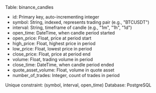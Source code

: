 Table: binance_candles
- id: Primary key, auto-incrementing integer
- symbol: String, indexed, represents trading pair (e.g., "BTCUSDT")
- interval: String, timeframe of candle (e.g., "1m", "1h", "1d")
- open_time: DateTime, when candle period started
- open_price: Float, price at period start
- high_price: Float, highest price in period
- low_price: Float, lowest price in period
- close_price: Float, price at period end
- volume: Float, trading volume in period
- close_time: DateTime, when candle period ended
- quote_asset_volume: Float, volume in quote asset
- number_of_trades: Integer, count of trades in period

Unique constraint: (symbol, interval, open_time)
Database: PostgreSQL
